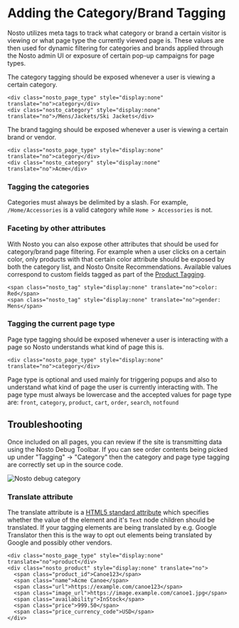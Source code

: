 # Adding the Category/Brand Tagging

Nosto utilizes meta tags to track what category or brand a certain visitor is viewing or what page type the currently viewed page is. These values are then used for dynamic filtering for categories and brands applied through the Nosto admin UI or exposure of certain pop-up campaigns for page types.

The category tagging should be exposed whenever a user is viewing a certain category.

```markup
<div class="nosto_page_type" style="display:none" translate="no">category</div>
<div class="nosto_category" style="display:none" translate="no">/Mens/Jackets/Ski Jackets</div>
```

The brand tagging should be exposed whenever a user is viewing a certain brand or vendor.

```markup
<div class="nosto_page_type" style="display:none" translate="no">category</div>
<div class="nosto_category" style="display:none" translate="no">Acme</div>
```

### Tagging the categories

Categories must always be delimited by a slash. For example, `/Home/Accessories` is a valid category while `Home > Accessories` is not.

### Faceting by other attributes

With Nosto you can also expose other attributes that should be used for category/brand page filtering. For example when a user clicks on a certain color, only products with that certain color attribute should be exposed by both the category list, and Nosto Onsite Recommendations. Available values correspond to custom fields tagged as part of the [Product Tagging](product-tagging/default-product-tagging.md).

```markup
<span class="nosto_tag" style="display:none" translate="no">color: Red</span>
<span class="nosto_tag" style="display:none" translate="no">gender: Mens</span>
```

### Tagging the current page type

Page type tagging should be exposed whenever a user is interacting with a page so Nosto understands what kind of page this is.

```markup
<div class="nosto_page_type" style="display:none" translate="no">category</div>
```

Page type is optional and used mainly for triggering popups and also to understand what kind of page the user is currently interacting with. The page type must always be lowercase and the accepted values for page type are: `front`, `category`, `product`, `cart`, `order`, `search`, `notfound`

## Troubleshooting

Once included on all pages, you can review if the site is transmitting data using the Nosto Debug Toolbar. If you can see order contents being picked up under "Tagging" → "Category" then the category and page type tagging are correctly set up in the source code.

![Nosto debug category ](https://nosto-campaign-assets.s3.amazonaws.com/images/nosto-debug-toolbar-category.png)

### Translate attribute

The translate attribute is a [HTML5 standard attribute](https://developer.mozilla.org/en-US/docs/Web/HTML/Global_attributes/translate) which specifies whether the value of the element and it's `Text` node children should be translated. If your tagging elements are being translated by e.g. Google Translator then this is the way to opt out elements being translated by Google and possibly other vendors.

```markup
<div class="nosto_page_type" style="display:none" translate="no">product</div>
<div class="nosto_product" style="display:none" translate="no"> 
  <span class="product_id">Canoe123</span>
  <span class="name">Acme Canoe</span>
  <span class="url">https://example.com/canoe123</span>
  <span class="image_url">https://image.example.com/canoe1.jpg</span>
  <span class="availability">InStock</span>
  <span class="price">999.50</span>
  <span class="price_currency_code">USD</span>
</div>
```